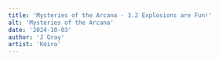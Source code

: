 ```yaml
---
title: 'Mysteries of the Arcana - 3.2 Explosions are Fun!'
alt: 'Mysteries of the Arcana'
date: '2024-10-03'
author: 'J Gray'
artist: 'Keira'
---
```

